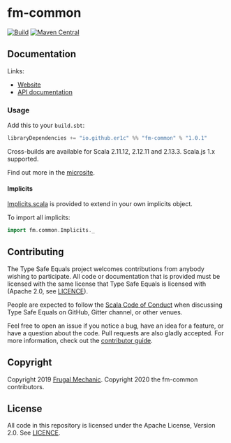 # fm-common

[![Build](https://github.com/er1c/fm-common/workflows/Continuous%20Integration/badge.svg?branch=main)](https://github.com/er1c/fm-common/actions?query=branch%3Amain+workflow%3A%22Continuous+Integration%22) [![Maven Central](https://maven-badges.herokuapp.com/maven-central/io.github.er1c/fm-common_2.13/badge.svg)](https://maven-badges.herokuapp.com/maven-central/io.github.er1c/fm-common_2.13)

## Documentation

Links:

- [Website](https://er1c.github.io/fm-common/)
- [API documentation](https://er1c.github.io/fm-common/api/)

### Usage

Add this to your `build.sbt`:

```scala
libraryDependencies += "io.github.er1c" %% "fm-common" % "1.0.1"
```

Cross-builds are available for Scala 2.11.12, 2.12.11 and 2.13.3.  Scala.js 1.x supported.

Find out more in the [microsite](https://er1c.github.io/fm-common/).

#### Implicits

[Implicits.scala](core/jvm/src/main/scala/fm/common/Implicits.scala) is provided to extend in your own implicits object.

To import all implicits:

```scala
import fm.common.Implicits._
```

## Contributing

The Type Safe Equals project welcomes contributions from anybody wishing to participate.  All code or documentation that is provided must be licensed with the same license that Type Safe Equals is licensed with (Apache 2.0, see [LICENCE](./LICENSE.md)).

People are expected to follow the [Scala Code of Conduct](./CODE_OF_CONDUCT.md) when discussing Type Safe Equals on GitHub, Gitter channel, or other venues.

Feel free to open an issue if you notice a bug, have an idea for a feature, or have a question about the code. Pull requests are also gladly accepted. For more information, check out the [contributor guide](./CONTRIBUTING.md).

## Copyright

Copyright 2019 [Frugal Mechanic](http://frugalmechanic.com).
Copyright 2020 the fm-common contributors.

## License

All code in this repository is licensed under the Apache License, Version 2.0.  See [LICENCE](./LICENSE.md).
